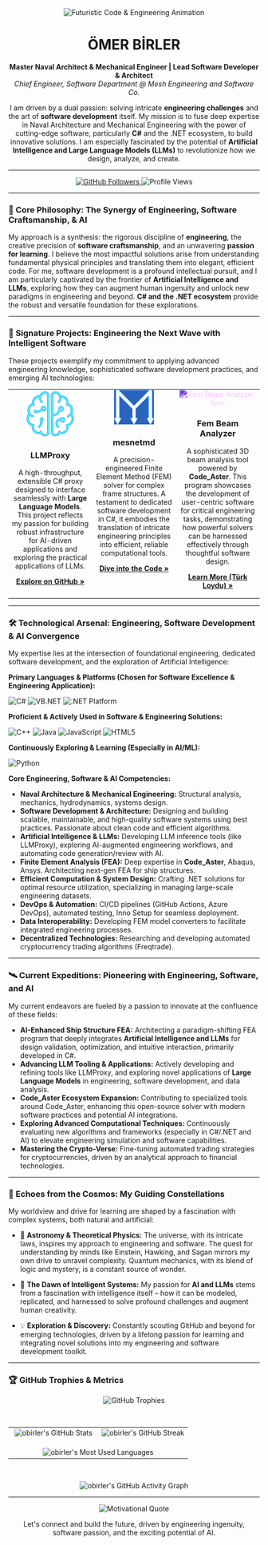 <div align="center">
  <img src="https://media.giphy.com/media/qgQUggAC3Pfv687qPC/giphy.gif" width="250" alt="Futuristic Code & Engineering Animation"/>
  <h1>ÖMER BİRLER</h1>
  <p>
    <strong>Master Naval Architect & Mechanical Engineer | Lead Software Developer & Architect</strong><br />
    <em>Chief Engineer, Software Department @ Mesh Engineering and Software Co.</em>
  </p>
  <p>
    I am driven by a dual passion: solving intricate <strong>engineering challenges</strong> and the art of <strong>software development</strong> itself. My mission is to fuse deep expertise in Naval Architecture and Mechanical Engineering with the power of cutting-edge software, particularly <strong>C#</strong> and the .NET ecosystem, to build innovative solutions. I am especially fascinated by the potential of <strong>Artificial Intelligence and Large Language Models (LLMs)</strong> to revolutionize how we design, analyze, and create.
  </p>
</div>

---

<div align="center">
  <a href="https://github.com/obirler">
    <img src="https://img.shields.io/github/followers/obirler?label=Follow&style=social&logo=github" alt="GitHub Followers"/>
  </a>
  <!-- Optional: Add LinkedIn if you have one
  <a href="YOUR_LINKEDIN_PROFILE_URL_HERE">
    <img src="https://img.shields.io/badge/LinkedIn-Connect-0077B5?style=for-the-badge&logo=linkedin&logoColor=white" alt="LinkedIn Profile"/>
  </a>
  -->
  <img src="https://komarev.com/ghpvc/?username=obirler&label=Profile%20Views&color=007ACC&style=flat-square" alt="Profile Views"/>
</div>

---

### 🌌 Core Philosophy: The Synergy of Engineering, Software Craftsmanship, & AI

My approach is a synthesis: the rigorous discipline of **engineering**, the creative precision of **software craftsmanship**, and an unwavering **passion for learning**. I believe the most impactful solutions arise from understanding fundamental physical principles and translating them into elegant, efficient code. For me, software development is a profound intellectual pursuit, and I am particularly captivated by the frontier of **Artificial Intelligence and LLMs**, exploring how they can augment human ingenuity and unlock new paradigms in engineering and beyond. **C# and the .NET ecosystem** provide the robust and versatile foundation for these explorations.

---

### 🚀 Signature Projects: Engineering the Next Wave with Intelligent Software

These projects exemplify my commitment to applying advanced engineering knowledge, sophisticated software development practices, and emerging AI technologies:

<table>
  <tr>
    <td width="33%" valign="top" align="center">
      <a href="https://github.com/obirler/LLMProxy" target="_blank">
        <img src="https://github.com/obirler/LLMProxy/blob/master/Assets/logo_small.png?raw=true" width="100" alt="LLMProxy Icon">
      </a>
      <h3>LLMProxy</h3>
      <p>A high-throughput, extensible C# proxy designed to interface seamlessly with <strong>Large Language Models</strong>. This project reflects my passion for building robust infrastructure for AI-driven applications and exploring the practical applications of LLMs.</p>
      <p><a href="https://github.com/obirler/LLMProxy"><strong>Explore on GitHub »</strong></a></p>
    </td>
    <td width="33%" valign="top" align="center">
      <a href="https://github.com/obirler/mesnetmd" target="_blank">
        <!-- Replace with an actual icon if you create one for mesnetmd -->
        <img src="https://github.com/obirler/mesnet/blob/master/Mesnet/Assets/logo.png?raw=true" width="80" alt="mesnetmd Icon" style="filter: invert(0.8) sepia(1) saturate(5) hue-rotate(180deg) brightness(1.5);">
      </a>
      <h3>mesnetmd</h3>
      <p>A precision-engineered Finite Element Method (FEM) solver for complex frame structures. A testament to dedicated software development in C#, it embodies the translation of intricate engineering principles into efficient, reliable computational tools.</p>
      <p><a href="https://github.com/obirler/mesnetmd"><strong>Dive into the Code »</strong></a></p>
    </td>
    <td width="33%" valign="top" align="center">
      <!-- You might want to get a logo/icon from Turk Loydu or create a generic one -->
      <img src="https://github.com/obirler/obirler/raw/refs/heads/main/Assets/fba.ico" width="80" alt="Fem Beam Analyzer Icon" style="filter: invert(0.8) sepia(1) saturate(5) hue-rotate(220deg) brightness(1.2);">
      <h3>Fem Beam Analyzer</h3>
      <p>A sophisticated 3D beam analysis tool powered by <strong>Code_Aster</strong>. This program showcases the development of user-centric software for critical engineering tasks, demonstrating how powerful solvers can be harnessed effectively through thoughtful software design.</p>
      <p><a href="https://turkloydu.org/hizmetlerimiz/musteri-araclari/yazilimlar/fem-beam-analyzer/" target="_blank"><strong>Learn More (Türk Loydu) »</strong></a></p>
    </td>
  </tr>
</table>

---

### 🛠️ Technological Arsenal: Engineering, Software Development & AI Convergence

My expertise lies at the intersection of foundational engineering, dedicated software development, and the exploration of Artificial Intelligence:

**Primary Languages & Platforms (Chosen for Software Excellence & Engineering Application):**
<p>
  <img src="https://img.shields.io/badge/C%23-9B59B6?style=for-the-badge&logo=c-sharp&logoColor=white" alt="C#"/>
  <img src="https://img.shields.io/badge/Visual%20Basic%20.NET-5C6BC0?style=for-the-badge&logo=visual-basic&logoColor=white" alt="VB.NET"/>
  <img src="https://img.shields.io/badge/.NET-512BD4?style=for-the-badge&logo=dotnet&logoColor=white" alt=".NET Platform"/>
</p>

**Proficient & Actively Used in Software & Engineering Solutions:**
<p>
  <img src="https://img.shields.io/badge/C%2B%2B-00599C?style=for-the-badge&logo=c%2B%2B&logoColor=white" alt="C++"/>
  <img src="https://img.shields.io/badge/Java-ED8B00?style=for-the-badge&logo=openjdk&logoColor=white" alt="Java"/>
  <img src="https://img.shields.io/badge/JavaScript-F7DF1E?style=for-the-badge&logo=javascript&logoColor=black" alt="JavaScript"/>
  <img src="https://img.shields.io/badge/HTML5-E34F26?style=for-the-badge&logo=html5&logoColor=white" alt="HTML5"/>
</p>

**Continuously Exploring & Learning (Especially in AI/ML):**
<p>
  <img src="https://img.shields.io/badge/Python-3776AB?style=for-the-badge&logo=python&logoColor=white" alt="Python"/>
  <!-- Add other languages/frameworks like PyTorch, TensorFlow if relevant -->
</p>

**Core Engineering, Software & AI Competencies:**
*   **Naval Architecture & Mechanical Engineering:** Structural analysis, mechanics, hydrodynamics, systems design.
*   **Software Development & Architecture:** Designing and building scalable, maintainable, and high-quality software systems using best practices. Passionate about clean code and efficient algorithms.
*   **Artificial Intelligence & LLMs:** Developing LLM inference tools (like LLMProxy), exploring AI-augmented engineering workflows, and automating code generation/review with AI.
*   **Finite Element Analysis (FEA):** Deep expertise in **Code_Aster**, Abaqus, Ansys. Architecting next-gen FEA for ship structures.
*   **Efficient Computation & System Design:** Crafting .NET solutions for optimal resource utilization, specializing in managing large-scale engineering datasets.
*   **DevOps & Automation:** CI/CD pipelines (GitHub Actions, Azure DevOps), automated testing, Inno Setup for seamless deployment.
*   **Data Interoperability:** Developing FEM model converters to facilitate integrated engineering processes.
*   **Decentralized Technologies:** Researching and developing automated cryptocurrency trading algorithms (Freqtrade).

---

### 🛰️ Current Expeditions: Pioneering with Engineering, Software, and AI

My current endeavors are fueled by a passion to innovate at the confluence of these fields:

*   **AI-Enhanced Ship Structure FEA:** Architecting a paradigm-shifting FEA program that deeply integrates **Artificial Intelligence and LLMs** for design validation, optimization, and intuitive interaction, primarily developed in C#.
*   **Advancing LLM Tooling & Applications:** Actively developing and refining tools like LLMProxy, and exploring novel applications of **Large Language Models** in engineering, software development, and data analysis.
*   **Code_Aster Ecosystem Expansion:** Contributing to specialized tools around Code_Aster, enhancing this open-source solver with modern software practices and potential AI integrations.
*   **Exploring Advanced Computational Techniques:** Continuously evaluating new algorithms and frameworks (especially in C#/.NET and AI) to elevate engineering simulation and software capabilities.
*   **Mastering the Crypto-Verse:** Fine-tuning automated trading strategies for cryptocurrencies, driven by an analytical approach to financial technologies.

---

### 🌠 Echoes from the Cosmos: My Guiding Constellations

My worldview and drive for learning are shaped by a fascination with complex systems, both natural and artificial:

*   🔭 **Astronomy & Theoretical Physics:** The universe, with its intricate laws, inspires my approach to engineering and software. The quest for understanding by minds like Einstein, Hawking, and Sagan mirrors my own drive to unravel complexity. Quantum mechanics, with its blend of logic and mystery, is a constant source of wonder.

*   🤖 **The Dawn of Intelligent Systems:** My passion for **AI and LLMs** stems from a fascination with intelligence itself – how it can be modeled, replicated, and harnessed to solve profound challenges and augment human creativity.

*   💡 **Exploration & Discovery:** Constantly scouting GitHub and beyond for emerging technologies, driven by a lifelong passion for learning and integrating novel solutions into my engineering and software development toolkit.

---

### 🏆 GitHub Trophies & Metrics

<div align="center">
  <img src="https://github-profile-trophy.vercel.app/?username=obirler&theme=radical&no-frame=true&no-bg=true&margin-w=15&margin-h=15&column=-1&row=1" alt="GitHub Trophies"/>
</div>

<br> <!-- Visual separation -->

<table width="95%" align="center"> <!-- Using a table for better layout control -->
  <tr>
    <td width="50%" align="center" valign="top">
      <img src="https://github-readme-stats.vercel.app/api?username=obirler&theme=vue-dark&show_icons=true&hide_border=true&count_private=true&rank_icon=github&card_width=400" alt="obirler's GitHub Stats" />
    </td>
    <td width="50%" align="center" valign="top">
      <img src="https://github-readme-streak-stats.herokuapp.com/?user=obirler&theme=vue-dark&hide_border=true&card_width=400" alt="obirler's GitHub Streak" />
    </td>
  </tr>
  <tr>
    <td colspan="2" align="center" valign="top">
      <br> <!-- Space before the next card -->
      <img src="https://github-readme-stats.vercel.app/api/top-langs/?username=obirler&hide=scss,css,javascript,html&layout=compact&theme=dark&langs_count=8&card_width=450" alt="obirler's Most Used Languages" />
    </td>
  </tr>
</table>

<br> <!-- Visual separation -->

<div align="center">
  <img src="https://github-readme-activity-graph.vercel.app/graph?username=obirler&theme=react-dark&hide_border=true&radius=16&height=300&area=true&bg_color=0D1117&color=007ACC&line=007ACC&point=FFFFFF" alt="obirler's GitHub Activity Graph"/>
</div>

---

<div align="center">
  <img src="https://quotes-github-readme.vercel.app/api?type=horizontal&theme=light&quote=The%20important%20thing%20is%20not%20to%20stop%20questioning.%20Curiosity%20has%20its%20own%20reason%20for%20existing.&author=Albert%20Einstein&theme=vue-dark&animation=grow_out_in&font_size=18" alt="Motivational Quote"/>
  <br>
  <p>Let's connect and build the future, driven by engineering ingenuity, software passion, and the exciting potential of AI.</p>
</div>
